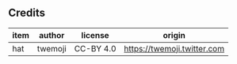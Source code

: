 ## Credits

| item             | author           | license             | origin              |
| ----             | ------           | -------             | ------              |
| hat              | twemoji          | CC-BY 4.0           | https://twemoji.twitter.com |
